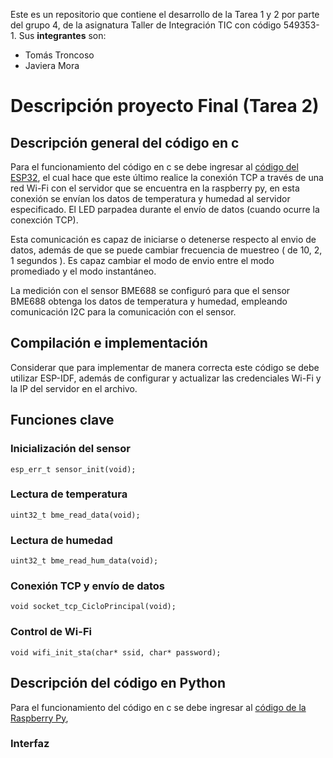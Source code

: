 Este es un repositorio que contiene el desarrollo de la Tarea 1 y 2 por parte del grupo 4, de la asignatura Taller de Integración TIC con código 549353-1. Sus **integrantes** son:
- Tomás Troncoso
- Javiera Mora 

<h1>Descripción proyecto Final (Tarea 2)</h1>

## Descripción general del código en c
Para el funcionamiento del código en c se debe ingresar al [código del ESP32](https://github.com/proyectostic3/TareasG4Tic3/tree/main/Tarea%202/TIC3ProyectoFinal/main/ProjectoFinal_TIC3.c), el cual hace que este último realice la conexión TCP a través de una red Wi-Fi con el servidor que se encuentra en la raspberry py, en esta conexión se envían los datos de temperatura y humedad al servidor especificado. El LED parpadea durante el envío de datos (cuando ocurre la conexción TCP).

Esta comunicación es capaz de iniciarse o detenerse respecto al envio de datos, además de que se puede cambiar frecuencia de muestreo ( de 10, 2, 1 segundos ). Es capaz cambiar el modo de envio entre el modo promediado y el modo instantáneo. 

La medición con el sensor BME688 se configuró para que el sensor BME688 obtenga los datos de temperatura y humedad, empleando comunicación I2C para la comunicación con el sensor.

## Compilación e implementación

Considerar que para implementar de manera correcta este código se debe utilizar ESP-IDF, además de configurar y actualizar las credenciales Wi-Fi y la IP del servidor en el archivo.

## Funciones clave

### Inicialización del sensor

```
esp_err_t sensor_init(void);
```

### Lectura de temperatura

```
uint32_t bme_read_data(void);
```

### Lectura de humedad

```
uint32_t bme_read_hum_data(void);
```

### Conexión TCP y envío de datos

```
void socket_tcp_CicloPrincipal(void);
```

### Control de Wi-Fi

```
void wifi_init_sta(char* ssid, char* password);
```

## Descripción del código en Python
Para el funcionamiento del código en c se debe ingresar al [código de la Raspberry Py](https://github.com/proyectostic3/TareasG4Tic3/blob/main/Tarea%202/InterfazPython/ServerInterface.py),
### Interfaz
